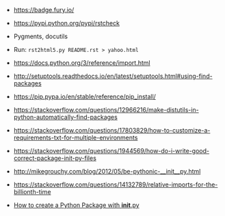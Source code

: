 * https://badge.fury.io/

* https://pypi.python.org/pypi/rstcheck
* Pygments, docutils
* Run: `rst2html5.py README.rst > yahoo.html`

* https://docs.python.org/3/reference/import.html

* http://setuptools.readthedocs.io/en/latest/setuptools.html#using-find-packages

* https://pip.pypa.io/en/stable/reference/pip_install/

* https://stackoverflow.com/questions/12966216/make-distutils-in-python-automatically-find-packages

* https://stackoverflow.com/questions/17803829/how-to-customize-a-requirements-txt-for-multiple-environments

* https://stackoverflow.com/questions/1944569/how-do-i-write-good-correct-package-init-py-files

* http://mikegrouchy.com/blog/2012/05/be-pythonic-__init__py.html

* https://stackoverflow.com/questions/14132789/relative-imports-for-the-billionth-time

* [How to create a Python Package with __init__.py](http://timothybramlett.com/How_to_create_a_Python_Package_with___init__py.html)
